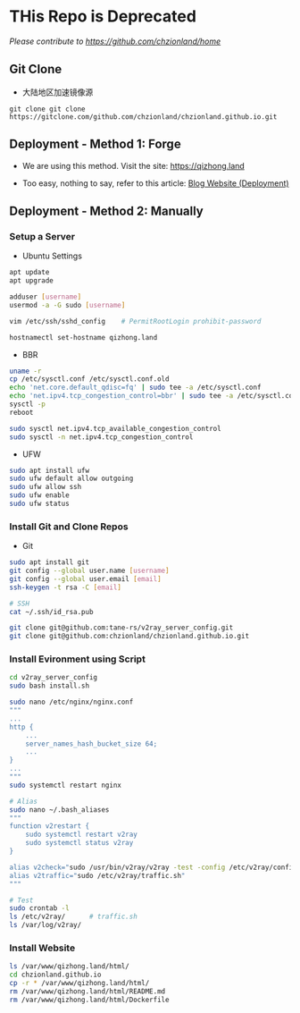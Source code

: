 # THis Repo is Deprecated

_Please contribute to <https://github.com/chzionland/home>_



## Git Clone

- 大陆地区加速镜像源

```bsh
git clone git clone https://gitclone.com/github.com/chzionland/chzionland.github.io.git
```

## Deployment - Method 1: Forge

- We are using this method. Visit the site: <https://qizhong.land>

- Too easy, nothing to say, refer to this article: [Blog Website (Deployment)](https://www.sheldonl.com/2020/08/27/00.md)

## Deployment - Method 2: Manually

### Setup a Server

- Ubuntu Settings

```bash
apt update
apt upgrade

adduser [username]
usermod -a -G sudo [username]

vim /etc/ssh/sshd_config    # PermitRootLogin prohibit-password

hostnamectl set-hostname qizhong.land
```

- BBR

```bash
uname -r
cp /etc/sysctl.conf /etc/sysctl.conf.old
echo 'net.core.default_qdisc=fq' | sudo tee -a /etc/sysctl.conf
echo 'net.ipv4.tcp_congestion_control=bbr' | sudo tee -a /etc/sysctl.conf
sysctl -p
reboot

sudo sysctl net.ipv4.tcp_available_congestion_control
sudo sysctl -n net.ipv4.tcp_congestion_control
```

- UFW

```bash
sudo apt install ufw
sudo ufw default allow outgoing
sudo ufw allow ssh
sudo ufw enable
sudo ufw status
```


### Install Git and Clone Repos

- Git

```bash
sudo apt install git
git config --global user.name [username]
git config --global user.email [email]
ssh-keygen -t rsa -C [email]

# SSH
cat ~/.ssh/id_rsa.pub

git clone git@github.com:tane-rs/v2ray_server_config.git
git clone git@github.com:chzionland/chzionland.github.io.git
```

### Install Evironment using Script

```bash
cd v2ray_server_config
sudo bash install.sh

sudo nano /etc/nginx/nginx.conf
"""
...
http {
    ...
    server_names_hash_bucket_size 64;
    ...
}
...
"""
sudo systemctl restart nginx

# Alias
sudo nano ~/.bash_aliases
"""
function v2restart {
    sudo systemctl restart v2ray
    sudo systemctl status v2ray
}

alias v2check="sudo /usr/bin/v2ray/v2ray -test -config /etc/v2ray/config.json"
alias v2traffic="sudo /etc/v2ray/traffic.sh"
"""

# Test
sudo crontab -l
ls /etc/v2ray/      # traffic.sh
ls /var/log/v2ray/
```

### Install Website

```bash
ls /var/www/qizhong.land/html/
cd chzionland.github.io
cp -r * /var/www/qizhong.land/html/
rm /var/www/qizhong.land/html/README.md
rm /var/www/qizhong.land/html/Dockerfile
```

